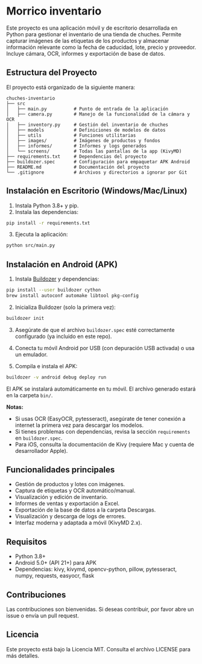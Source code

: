 # Morrico inventario

Este proyecto es una aplicación móvil y de escritorio desarrollada en Python para gestionar el inventario de una tienda de chuches. Permite capturar imágenes de las etiquetas de los productos y almacenar información relevante como la fecha de caducidad, lote, precio y proveedor. Incluye cámara, OCR, informes y exportación de base de datos.

## Estructura del Proyecto

El proyecto está organizado de la siguiente manera:

```
chuches-inventario
├── src
│   ├── main.py          # Punto de entrada de la aplicación
│   ├── camera.py        # Manejo de la funcionalidad de la cámara y OCR
│   ├── inventory.py     # Gestión del inventario de chuches
│   ├── models           # Definiciones de modelos de datos
│   ├── utils            # Funciones utilitarias
│   ├── images/          # Imágenes de productos y fondos
│   ├── informes/        # Informes y logs generados
│   └── screens/         # Todas las pantallas de la app (KivyMD)
├── requirements.txt     # Dependencias del proyecto
├── buildozer.spec       # Configuración para empaquetar APK Android
├── README.md            # Documentación del proyecto
└── .gitignore           # Archivos y directorios a ignorar por Git
```

## Instalación en Escritorio (Windows/Mac/Linux)

1. Instala Python 3.8+ y pip.
2. Instala las dependencias:

```sh
pip install -r requirements.txt
```

3. Ejecuta la aplicación:

```sh
python src/main.py
```

## Instalación en Android (APK)

1. Instala [Buildozer](https://github.com/kivy/buildozer) y dependencias:

```sh
pip install --user buildozer cython
brew install autoconf automake libtool pkg-config
```

2. Inicializa Buildozer (solo la primera vez):

```sh
buildozer init
```

3. Asegúrate de que el archivo `buildozer.spec` esté correctamente configurado (ya incluido en este repo).

4. Conecta tu móvil Android por USB (con depuración USB activada) o usa un emulador.

5. Compila e instala el APK:

```sh
buildozer -v android debug deploy run
```

El APK se instalará automáticamente en tu móvil. El archivo generado estará en la carpeta `bin/`.

**Notas:**
- Si usas OCR (EasyOCR, pytesseract), asegúrate de tener conexión a internet la primera vez para descargar los modelos.
- Si tienes problemas con dependencias, revisa la sección `requirements` en `buildozer.spec`.
- Para iOS, consulta la documentación de Kivy (requiere Mac y cuenta de desarrollador Apple).

## Funcionalidades principales

- Gestión de productos y lotes con imágenes.
- Captura de etiquetas y OCR automático/manual.
- Visualización y edición de inventario.
- Informes de ventas y exportación a Excel.
- Exportación de la base de datos a la carpeta Descargas.
- Visualización y descarga de logs de errores.
- Interfaz moderna y adaptada a móvil (KivyMD 2.x).

## Requisitos

- Python 3.8+
- Android 5.0+ (API 21+) para APK
- Dependencias: kivy, kivymd, opencv-python, pillow, pytesseract, numpy, requests, easyocr, flask

## Contribuciones

Las contribuciones son bienvenidas. Si deseas contribuir, por favor abre un issue o envía un pull request.

## Licencia

Este proyecto está bajo la Licencia MIT. Consulta el archivo LICENSE para más detalles.
